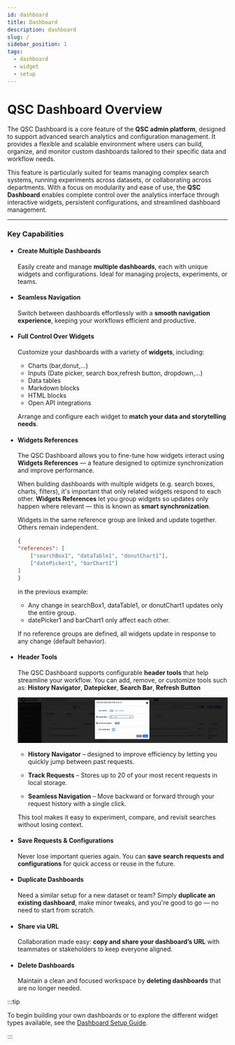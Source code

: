 ```yaml
---
id: dashboard
title: Dashboard
description: dashboard
slug: /
sidebar_position: 1
tags:
  - dashboard
  - widget
  - setup
---
```



# QSC Dashboard Overview

The QSC Dashboard is a core feature of the **QSC admin platform**, designed to support advanced search analytics and configuration management. It provides a flexible and scalable environment where users can build, organize, and monitor custom dashboards tailored to their specific data and workflow needs.

This feature is particularly suited for teams managing complex search systems, running experiments across datasets, or collaborating across departments. With a focus on modularity and ease of use, the **QSC Dashboard** enables complete control over the analytics interface through interactive widgets, persistent configurations, and streamlined dashboard management.

---

### Key Capabilities

- #### Create Multiple Dashboards
    Easily create and manage **multiple dashboards**, each with unique widgets and configurations. Ideal for managing projects, experiments, or teams.

- #### Seamless Navigation
    Switch between dashboards effortlessly with a **smooth navigation experience**, keeping your workflows efficient and productive.

- #### Full Control Over Widgets
    Customize your dashboards with a variety of **widgets**, including:
    - Charts (bar,donut,...)
    - Inputs (Date picker, search box,refresh button, dropdown,...)
    - Data tables
    - Markdown blocks
    - HTML blocks
    - Open API integrations

    Arrange and configure each widget to **match your data and storytelling needs**.

- ####  Widgets References
    The QSC Dashboard allows you to fine-tune how widgets interact using **Widgets References** — a feature designed to optimize synchronization and improve performance.

    When building dashboards with multiple widgets (e.g. search boxes, charts, filters), it's important that only related widgets respond to each other. **Widgets References** let you group widgets so updates only happen where relevant — this is known as **smart synchronization**.

    Widgets in the same reference group are linked and update together. Others remain independent.

    ```json
    {
    "references": [
        ["searchBox1", "dataTable1", "donutChart1"],
        ["datePicker1", "barChart1"]
    ]
    }
    ```
    in the previous example:
    - Any change in searchBox1, dataTable1, or donutChart1 updates only the entire group.
    - datePicker1 and barChart1 only affect each other.

    If no reference groups are defined, all widgets update in response to any change (default behavior).

- #### Header Tools
    The QSC Dashboard supports configurable **header tools** that help streamline your workflow. You can add, remove, or customize tools such as:
    **History Navigator**, **Datepicker**, **Search Bar**, **Refresh Button**

    ![img.png](img/dash07.png)

    - **History Navigator** –  designed to improve efficiency by letting you quickly jump between past requests.

    - **Track Requests** – Stores up to 20 of your most recent requests in local storage.
    - **Seamless Navigation** – Move backward or forward through your request history with a single click.

    This tool makes it easy to experiment, compare, and revisit searches without losing context.

- #### Save Requests & Configurations
    Never lose important queries again. You can **save search requests and configurations** for quick access or reuse in the future.

- #### Duplicate Dashboards
    Need a similar setup for a new dataset or team? Simply **duplicate an existing dashboard**, make minor tweaks, and you're good to go — no need to start from scratch.

- #### Share via URL
    Collaboration made easy: **copy and share your dashboard’s URL** with teammates or stakeholders to keep everyone aligned.

- #### Delete Dashboards
    Maintain a clean and focused workspace by **deleting dashboards** that are no longer needed.

:::tip

To begin building your own dashboards or to explore the different widget types available, see the [Dashboard Setup Guide](https://www.docs.qsc-search.de/docs/qsc-admin/admin/dashboard/dashboard-setup).

:::
